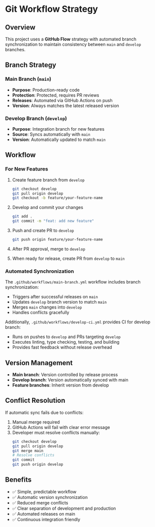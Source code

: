 # Git Workflow Strategy

## Overview

This project uses a **GitHub Flow** strategy with automated branch synchronization to maintain consistency between `main` and `develop` branches.

## Branch Strategy

### Main Branch (`main`)
- **Purpose**: Production-ready code
- **Protection**: Protected, requires PR reviews
- **Releases**: Automated via GitHub Actions on push
- **Version**: Always matches the latest released version

### Develop Branch (`develop`) 
- **Purpose**: Integration branch for new features
- **Source**: Syncs automatically with `main`
- **Version**: Automatically updated to match `main`

## Workflow

### For New Features
1. Create feature branch from `develop`
   ```bash
   git checkout develop
   git pull origin develop
   git checkout -b feature/your-feature-name
   ```

2. Develop and commit your changes
   ```bash
   git add .
   git commit -m "feat: add new feature"
   ```

3. Push and create PR to `develop`
   ```bash
   git push origin feature/your-feature-name
   ```

4. After PR approval, merge to `develop`

5. When ready for release, create PR from `develop` to `main`

### Automated Synchronization

The `.github/workflows/main-branch.yml` workflow includes branch synchronization:
- Triggers after successful releases on `main`
- Updates `develop` branch version to match `main`
- Merges `main` changes into `develop`
- Handles conflicts gracefully

Additionally, `.github/workflows/develop-ci.yml` provides CI for develop branch:
- Runs on pushes to `develop` and PRs targeting `develop`
- Executes linting, type checking, testing, and building
- Provides fast feedback without release overhead

## Version Management

- **Main branch**: Version controlled by release process
- **Develop branch**: Version automatically synced with main
- **Feature branches**: Inherit version from develop

## Conflict Resolution

If automatic sync fails due to conflicts:
1. Manual merge required
2. GitHub Actions will fail with clear error message
3. Developer must resolve conflicts manually:
   ```bash
   git checkout develop
   git pull origin develop
   git merge main
   # Resolve conflicts
   git commit
   git push origin develop
   ```

## Benefits

- ✅ Simple, predictable workflow
- ✅ Automatic version synchronization
- ✅ Reduced merge conflicts
- ✅ Clear separation of development and production
- ✅ Automated releases on main
- ✅ Continuous integration friendly